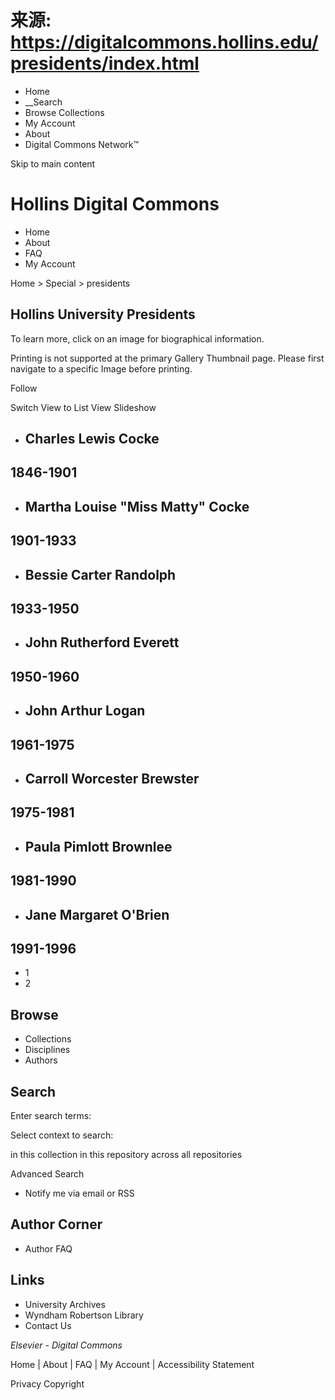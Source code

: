 # 来源: https://digitalcommons.hollins.edu/presidents/index.html

  * Home
  * __Search
  * Browse Collections
  * My Account
  * About
  * Digital Commons Network™



Skip to main content

# Hollins Digital Commons

  * Home
  * About
  * FAQ
  * My Account



Home > Special > presidents

## Hollins University Presidents

To learn more, click on an image for biographical information.

Printing is not supported at the primary Gallery Thumbnail page. Please first navigate to a specific Image before printing. 

Follow

Switch View to List View Slideshow

  * ## Charles Lewis Cocke

## 1846-1901

  * ## Martha Louise "Miss Matty" Cocke

## 1901-1933

  * ## Bessie Carter Randolph

## 1933-1950

  * ## John Rutherford Everett

## 1950-1960

  * ## John Arthur Logan

## 1961-1975

  * ## Carroll Worcester Brewster

## 1975-1981

  * ## Paula Pimlott Brownlee

## 1981-1990

  * ## Jane Margaret O'Brien

## 1991-1996




  * 1 
  * 2 



## Browse

  * Collections
  * Disciplines
  * Authors



## Search

Enter search terms: 

Select context to search: 

in this collection in this repository across all repositories

Advanced Search 

  * Notify me via email or RSS



## Author Corner

  * Author FAQ 



## Links

  * University Archives 
  * Wyndham Robertson Library 
  * Contact Us 



_Elsevier - Digital Commons_

Home | About | FAQ | My Account | Accessibility Statement

Privacy Copyright
